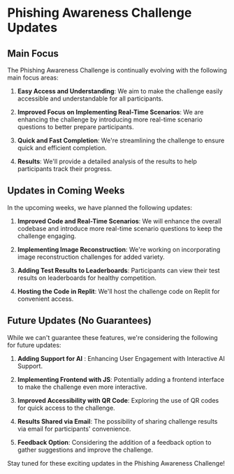 # Phishing Awareness Challenge Updates

## Main Focus
The Phishing Awareness Challenge is continually evolving with the following main focus areas:

1. **Easy Access and Understanding**: We aim to make the challenge easily accessible and understandable for all participants.

2. **Improved Focus on Implementing Real-Time Scenarios**: We are enhancing the challenge by introducing more real-time scenario questions to better prepare participants.

3. **Quick and Fast Completion**: We're streamlining the challenge to ensure quick and efficient completion.

4. **Results**: We'll provide a detailed analysis of the results to help participants track their progress.





## Updates in Coming Weeks
In the upcoming weeks, we have planned the following updates:

1. **Improved Code and Real-Time Scenarios**: We will enhance the overall codebase and introduce more real-time scenario questions to keep the challenge engaging.

2. **Implementing Image Reconstruction**: We're working on incorporating image reconstruction challenges for added variety.

3. **Adding Test Results to Leaderboards**: Participants can view their test results on leaderboards for healthy competition.

4. **Hosting the Code in Replit**: We'll host the challenge code on Replit for convenient access.






## Future Updates (No Guarantees)
While we can't guarantee these features, we're considering the following for future updates:

1. **Adding Support for AI** : Enhancing User Engagement with Interactive AI Support. 

1. **Implementing Frontend with JS**: Potentially adding a frontend interface to make the challenge even more interactive.

2. **Improved Accessibility with QR Code**: Exploring the use of QR codes for quick access to the challenge.

3. **Results Shared via Email**: The possibility of sharing challenge results via email for participants' convenience.

4. **Feedback Option**: Considering the addition of a feedback option to gather suggestions and improve the challenge.

Stay tuned for these exciting updates in the Phishing Awareness Challenge!
